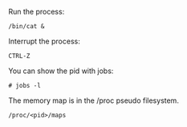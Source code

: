 
Run the process:
```
/bin/cat &
```

Interrupt the process:
```
CTRL-Z
```

You can show the pid with jobs: 
```
# jobs -l
```

The memory map is in the /proc pseudo filesystem.
```
/proc/<pid>/maps
```

